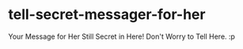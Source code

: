 # tell-secret-messager-for-her
Your Message for Her Still Secret in Here! Don't Worry to Tell Here. :p
